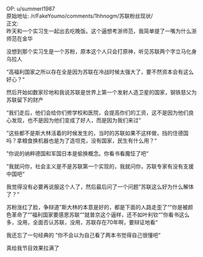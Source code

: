 
OP: u/summerl1987  
原始地址: /r/FakeYoumo/comments/1hhnogm/苏联粉丝现状/  
正文:  
昨天和一个实习生一起出去吃晚饭。这个逼想考浙师范，我简单提了一嘴为什么浙师范在金华

没想到那个实习生是一个苏粉，原本这个人只会打原神，听见苏联两个字立马化身乌拉人

“高福利国家之所以存在全是因为苏联在冷战时候太强大了，要不然资本会有这么好心？“

然后开始如数家珍地和我说苏联是世界上第一个发射人造卫星的国家，钢铁慈父为苏联留下的财产

“我们走后，他们会给你们修学校和医院，会提高你们的工资，这不是因为他们良心发现，也不是因为他们变成了好人，而是因为我们来过”

”这些都不是斯大林活着的时候发生的，当时的苏联如果不这样做，挡的住德国吗？拿粮食换机器也是为了造坦克，没有国家，民生有什么用？“

”你说的纳粹德国和军国日本是偷换概念。你看书看魔怔了吧“

”我就问你，社会主义是不是苏联第一个实现的，我就问你，苏联专家有没有支援中国吧“

我觉得没有必要再说服这个人了，然后最后问了一个问题”苏联这么好为什么解体了？“

苏粉涨红了脸，争辩道”斯大林的本意是好的，都是下面的人路走歪了“”你是被颜色革命了“”福利国家要感恩苏联“”就普京这个逼样，还不如叶利钦“”你看书这么多，没用，全面否认苏联，没用，苏联存在70年啊，要辩证地看“

我还忘了一句经典的
”你不会以为自己看了两本书觉得自己很懂吧“

真给我节目效果拉满了
